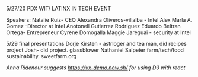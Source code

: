 5/27/20 PDX WIT/ LATINX IN TECH EVENT

Speakers:
Natalie Ruiz- CEO
Alexandra Oliveros-villalba - Intel
Alex
Marla A. Gomez -Director at Intel
Anotonell Gutierrez Rodriguez
Eduardo Beltran Ortega- Entrepreneur
Cyrene Domogalla
Maggie Jareguai - security at Intel

5/29 final presentations
Dorje Kirsten - astrloger and tea man, did recipes project
Josh- did project.  glassblower
Nathaniel Salpeter farm/tech/food sustainability.  sweetfarm.org

*Anna Ridenour suggests https://vx-demo.now.sh/ for using D3 with react*